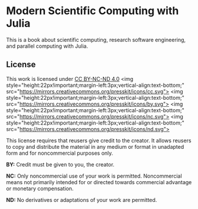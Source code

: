 # Modern Scientific Computing with Julia

This is a book about scientific computing, research software engineering, and parallel computing with Julia.




## License

This work is licensed under [CC BY-NC-ND 4.0](https://creativecommons.org/licenses/by-nc-nd/4.0/)
<img style="height:22px!important;margin-left:3px;vertical-align:text-bottom;" src=​"https://mirrors.creativecommons.org/presskit/icons/cc.svg">
<img style="height:22px!important;margin-left:3px;vertical-align:text-bottom;" src=​"https://mirrors.creativecommons.org/presskit/icons/by.svg">
<img style="height:22px!important;margin-left:3px;vertical-align:text-bottom;" src=​"https://mirrors.creativecommons.org/presskit/icons/nc.svg">
<img style="height:22px!important;margin-left:3px;vertical-align:text-bottom;" src=​"https://mirrors.creativecommons.org/presskit/icons/nd.svg">

This license requires that reusers give credit to the creator.
It allows reusers to copy and distribute the material in any medium or format in unadapted form and for noncommercial purposes only.


**BY:** Credit must be given to you, the creator.

**NC:** Only noncommercial use of your work is permitted.
Noncommercial means not primarily intended for or directed towards commercial advantage or monetary compensation.

**ND:** No derivatives or adaptations of your work are permitted.

